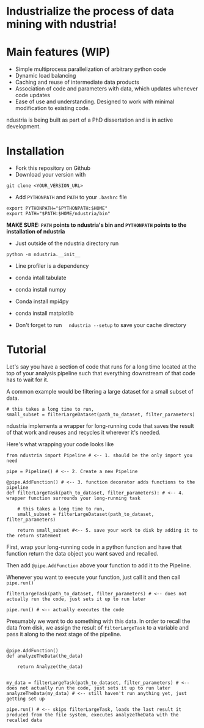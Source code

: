 # Industrialize the process of data mining with ndustria! 

# Main features (WIP)

* Simple multiprocess parallelization of arbitrary python code
* Dynamic load balancing
* Caching and reuse of intermediate data products
* Association of code and parameters with data, which updates whenever code updates
* Ease of use and understanding. Designed to work with minimal modification to existing code. 

ndustria is being built as part of a PhD dissertation and is in active development.

# Installation

* Fork this repository on Github
* Download your version with 

`git clone <YOUR_VERSION_URL>`

* Add `PYTHONPATH` and `PATH` to your `.bashrc` file 

```
export PYTHONPATH="$PYTHONPATH:$HOME"
export PATH="$PATH:$HOME/ndustria/bin"
```

**MAKE SURE: `PATH` points to ndustria's bin and `PYTHONPATH` points to the installation of ndustria**

* Just outside of the ndustria directory run  

```
python -m ndustria.__init__
```

* Line profiler is a dependency 
* conda intall tabulate
* conda install numpy
* Conda install mpi4py
* conda install matplotlib


* Don't forget to run `  ndustria --setup` to save your cache directory 


# Tutorial

Let's say you have a section of code that runs for a long time located at the top
of your analysis pipeline such that everything downstream of that code has to wait
for it. 

A common example would be filtering a large dataset for a small subset of data. 


```
# this takes a long time to run, 
small_subset = filterLargeDataset(path_to_dataset, filter_parameters)

```


ndustria implements a wrapper for long-running code that saves the result of that 
work and reuses and recycles it wherever it's needed. 


Here's what wrapping your code looks like
```
from ndustria import Pipeline # <-- 1. should be the only import you need

pipe = Pipeline() # <-- 2. Create a new Pipeline

@pipe.AddFunction() # <-- 3. function decorator adds functions to the pipeline
def filterLargeTask(path_to_dataset, filter_parameters): # <-- 4. wrapper function surrounds your long-running task

    # this takes a long time to run, 
    small_subset = filterLargeDataset(path_to_dataset, filter_parameters)

    return small_subset #<-- 5. save your work to disk by adding it to the return statement
```

First, wrap your long-running code in a python function and have that function
return the data object you want saved and recalled. 

Then add `@pipe.AddFunction` above your function to add it to the Pipeline.

Whenever you want to execute your function, just call it and then call `pipe.run()`

```
filterLargeTask(path_to_dataset, filter_parameters) # <-- does not actually run the code, just sets it up to run later

pipe.run() # <-- actually executes the code
```

Presumably we want to do something with this data. In order to recall the data from disk, 
we assign the result of `filterLargeTask` to a variable and pass it along to the next stage 
of the pipeline. 

```

@pipe.AddFunction()
def analyzeTheData(the_data)

    return Analyze(the_data)


my_data = filterLargeTask(path_to_dataset, filter_parameters) # <-- does not actually run the code, just sets it up to run later
analyzeTheData(my_data) # <-- still haven't run anything yet, just getting set up

pipe.run() # <-- skips filterLargeTask, loads the last result it produced from the file system, executes analyzeTheData with the recalled data
```





